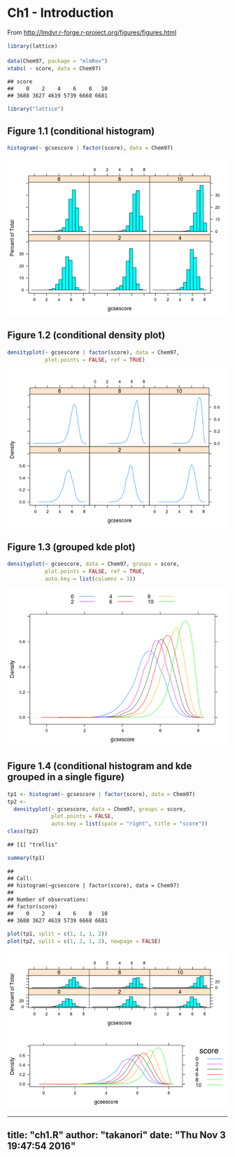 # Ch1 - Introduction


From http://lmdvr.r-forge.r-project.org/figures/figures.html






```r
library(lattice)

data(Chem97, package = "mlmRev")
xtabs( ~ score, data = Chem97)
```

```
## score
##    0    2    4    6    8   10 
## 3688 3627 4619 5739 6668 6681
```

```r
library("lattice")
```

## Figure 1.1 (conditional histogram)


```r
histogram(~ gcsescore | factor(score), data = Chem97)
```

![](ch1_files/figure-html/unnamed-chunk-3-1.png)<!-- -->

## Figure 1.2 (conditional density plot)


```r
densityplot(~ gcsescore | factor(score), data = Chem97, 
            plot.points = FALSE, ref = TRUE)
```

![](ch1_files/figure-html/unnamed-chunk-4-1.png)<!-- -->

## Figure 1.3 (grouped kde plot)


```r
densityplot(~ gcsescore, data = Chem97, groups = score,
            plot.points = FALSE, ref = TRUE,
            auto.key = list(columns = 3))
```

![](ch1_files/figure-html/unnamed-chunk-5-1.png)<!-- -->

## Figure 1.4 (conditional histogram and kde grouped in a single figure)


```r
tp1 <- histogram(~ gcsescore | factor(score), data = Chem97)
tp2 <- 
  densityplot(~ gcsescore, data = Chem97, groups = score,
              plot.points = FALSE,
              auto.key = list(space = "right", title = "score"))
class(tp2)
```

```
## [1] "trellis"
```

```r
summary(tp1)
```

```
## 
## Call:
## histogram(~gcsescore | factor(score), data = Chem97)
## 
## Number of observations:
## factor(score)
##    0    2    4    6    8   10 
## 3688 3627 4619 5739 6668 6681
```

```r
plot(tp1, split = c(1, 1, 1, 2))
plot(tp2, split = c(1, 2, 1, 2), newpage = FALSE)
```

![](ch1_files/figure-html/unnamed-chunk-6-1.png)<!-- -->


---
title: "ch1.R"
author: "takanori"
date: "Thu Nov  3 19:47:54 2016"
---
